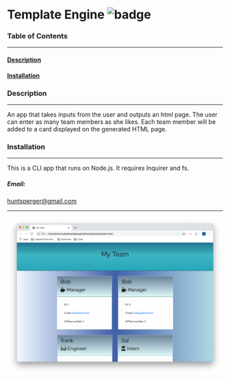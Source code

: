 # Template Engine ![badge](https://img.shields.io/badge/Super-Awesome-brightgreen)

    
### Table of Contents
------------------
#### [Description](#Description)    
#### [Installation](#Installation)    


### Description
------------------
An app that takes inputs from the user and outputs an html page. The user can enter as many team members as she likes. Each team member will be added to a card displayed on the generated HTML page.

### Installation
-------------------
This is a CLI app that runs on Node.js. It requires Inquirer and fs.    

##### Email: 
huntsperger@gmail.com

---------------------------
![theapp](app.png)